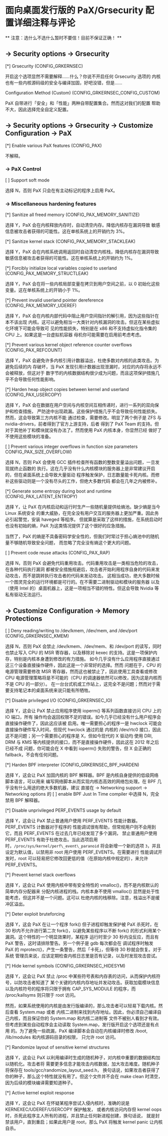 面向桌面发行版的 PaX/Grsecurity 配置详细注释与评论
==============================================

** 注意：选什么不选什么暂时不要信！目前不保证正确！ **

## → Security options → Grsecurity

[\*] Grsecurity (CONFIG\_GRKERNSEC)

开启这个选项显然不需要解释……什么？你说不开启任何 Grsecurity 选项的
内核也有一些内核源码级的安全与编译加固，好吧没错，但是……

Configuration Method (Custom) (CONFIG\_GRKERNSEC\_CONFIG\_CUSTOM)

PaX 自带进行「安全」和「性能」两种自带配置集合。然而这对我们的配置
帮助不大，因此选择完全自定义配置。

## → Security options → Grsecurity → Customize Configuration → PaX
[\*] Enable various PaX features (CONFIG\_PAX)

不解释。

### → PaX Control
[  ] Support soft mode

选择 N，否则 PaX 只会在有主动标记的程序上启用 PaX。

### → Miscellaneous hardening features
[\*] Sanitize all freed memory (CONFIG\_PAX\_MEMORY\_SANITIZE)

选择 Y，PaX 会在内核释放内存时，自动清空内存。降低内核存在漏洞导致
敏感信息被攻击者获得的可能性。这在单核系统上的开销约为 3%。

[\*] Sanitize kernel stack (CONFIG\_PAX\_MEMORY\_STACKLEAK)

选择 Y，PaX 会在内核系统调用返回时自动清空内核栈，降低内核存在漏洞导致
敏感信息被攻击者获得的可能性。这在单核系统上的开销约为 1%。

[\*] Forcibly initialize local variables copied to userland (CONFIG\_PAX\_MEMORY\_STRUCTLEAK)

选择 Y，PaX 会在将一些内核局部变量在拷贝到用户空间之前，以 0 初始化这些
变量。这在单核系统上的开销小于 1%。

[\*] Prevent invalid userland pointer dereference (CONFIG\_PAX\_MEMORY\_UDEREF)

选择 Y，PaX 会在内核内部代码中阻止用户空间指针的解引用，因为这些指针在本不该出现
内核。这可以避免相当一大类针对内核漏洞的攻击。但这在某些虚拟化环境下可能会导致可
见的性能损失，特别是在 x86 和不支持虚拟化指令集的 CPU 上。如果这是一台虚拟机容器
母机你可能需要在启用前考虑考虑。

[\*] Prevent various kernel object reference counter overflows (CONFIG\_PAX\_REFCOUNT)

选择 Y，PaX 会避免许多内核引用计数器溢出，杜绝多数对内核的此类攻击。为避免后续的内
存破坏，当 PaX 发现引用计数器出现泄漏时，对应的内存将永远不会被释放，但这对于
数字节的内核数据结构很少成为问题，而且这项保护措施几乎不会导致任何性能影响。

[\*] Harden heap object copies between kernel and userland (CONFIG\_PAX\_USERCOPY)

选择 Y，PaX 会在数据在用户空间与内核空间互相传递时，进行一系列的双向保护和检查措施，
严防途中出现疏漏。这些保护措施几乎不会导致任何性能损失。然而，这会导致第三方内核不能
通过检查，需要修改。明显了两个例子是 ZFS 与 nvidia-drivers，前者得到了官方上游支持，后者
得到了 PaX Team 的支持。但对于其他补丁和模块就没有办法了。然而使用 PaX 内核本身，你显然已经
做好了不使用这些模块的准备。

[  ] Prevent various integer overflows in function size parameters CONFIG\_PAX\_SIZE\_OVERFLOW)

选择 N，否则 PaX 会使用 GCC 插件检查所有函数的整数变量溢出问题，一旦发现就终止函数的
执行。这在几乎没有什么内核模块的服务器上是非常建议开启的，但在桌面系统上会导致大量驱动
程序触发保护，日志数量能卡死内核。而修补这些驱动则是一个没有尽头的工作，但绝大多数代码
都会在几年之内被修补。

[\*] Generate some entropy during boot and runtime (CONFIG\_PAX\_LATENT\_ENTROPY)

选择 Y，让 PaX 在内核启动和运行时生产一些随机量提供给熵池。缺少熵是当今 Linux 系统安全
的重大威胁，在完全没有用户交互的服务器上更加严重。因此务必引起警觉，安装 haveged 等程序。
但就算是采取了这样的措施，在系统启动时也没有初始的熵，PaX 为这类情况提供了这个很好的应急措施。

当然了，PaX 的熵是不具备密码学安全性的，但我们时常过于担心熵池中的随机量不够随机导致安全问题，
而忽略了完全没有熵这个更大的问题。

[  ] Prevent code reuse attacks (CONFIG\_PAX\_RAP)

选择 N，否则 PaX 会避免代码重用攻击。代码重用攻击是一类相当危险的攻击，在各种代码执行漏洞
都被安全措施规避后，攻击者开始利用程序自身的代码来发动攻击，而不是跳转执行攻击者的代码来发动攻击。
这相当成功，绝大多数时候一个图灵完全的运行环境都是可行的。在不需要二进制驱动和模块的服务器
以及（使用 Intel 的）桌面机器上，这是一项相当不错的特性。但这会导致 Nvidia 等私有驱动无法运行。

## → Customize Configuration → Memory Protections

[  ] Deny reading/writing to /dev/kmem, /dev/mem, and /dev/port (CONFIG\_GRKERNSEC\_KMEM)

选择 N，否则 PaX 会禁止 /dev/kmem、/dev/mem、和 /dev/port 的读写，同时也禁止写入 CPU 的
MSR 寄存器，以及移除对 kexec 的支持。这是一项保护内存，特别是内核本身遭到修改的有力措施。
如今几乎没有什么应用程序直接通过这三个设备直接操作硬件，因此这是一个非常好的选择。然而
问题在于，CPU 的电源管理需要修改 MSR 寄存器，然而这也被禁止了，因此使用工具查看或修改
CPU 电源管理策略将是不可能的（CPU 的调速器依然可以修改，因为这是内核而不是 CPU 的一部分）。
在一台台式机或工作站上，这完全不是问题；然而对于需要支持笔记本的桌面系统来说只能有所牺牲。

[\*] Disable privileged I/O (CONFIG\_GRKERNSEC\_IO)

选择 Y，这会让 PaX 禁止应用程序使用 ioperm() 等系列函数直接访问 CPU 上的 IO 端口，所有
操作均会返回权限不足的错误。如今几乎已经没有什么用户程序会直接操作硬件了，因此这应该被
启用。唯一需要担心的程序一是 hwclock 可能会直接操作硬件写入时间，但现代 hwclock 通过的是
内核的 /dev/rtc0 接口，因此这不是问题；另一个需要担心的程序是 X，但如今现代的 X 驱动均
使用 DRI, DRM 与 KMS 等内核提供的接口，而不是直接操作硬件，因此这在 2012 年之后已经不成
问题，你可能会在 X 中看到 ioperm() 失败的警告，但 X 会正确的 fallback，不会有任何问题。

[\*] Harden BPF interpreter (CONFIG\_GRKERNSEC\_BPF\_HARDEN)

选择 Y，这会让 PaX 加固内核的 BPF 解释器。BPF 是内核自身提供的低级网络脚本语言，可以用来
编写网络脚本从而实现内核态高效的网络包处理。在 BPF 几乎没有什么用途的绝大多数机器，建议
直接在 → Networking support → Networking options 的 [  ] enable BPF Just In Time compiler
中选择 N，完全禁用 BPF 解释器。

[\*] Disable unprivileged PERF\_EVENTS usage by default

选择 Y，这会让 PaX 禁止普通用户使用 PERF\_EVENTS 性能计数器。PERF\_EVENTS 计数器对于程序的
性能调试很有帮助，但常规用户则不会用到它，而且 PERF\_EVENTS 在过去几年已经发现了多个漏洞，
禁止普通用户使用 PERF\_EVENTS 有助于杜绝攻击。当此选项启用时，`/proc/sys/kernel/perf\_event\_paranoid`
将会新增一个新的选项 `3`，并且设定为默认值，以禁用非 root 用户使用 PERF\_EVENTS。在需要进行
性能调试开发时，root 可以轻易把它修改回更低的值（在原始内核中规定的），来允许 PERF\_EVENTS。

[\*] Prevent kernel stack overflows

选择 Y，这会让 PaX 使用内核中带有安全特性的 vmalloc()，而不是内核默认的简单内存分配器来
分配内核进程的栈。内核本身不使用 vmalloc() 显然是处于性能考虑，但这并不是一个问题。这可以
杜绝内核的栈移除。注意，栈溢出不是缓冲区溢出。

[\*] Deter exploit bruteforcing

选择 Y，这会 PaX 在让一个程序 fork() 但子进程却触发保护被 PaX 杀死时，在 30 秒内不允许进行第二次
fork()，以避免某些程序以不断 fork() 的形式利用某个漏洞。这个特性的一个明显效果时，某程序
运行时至少 30 秒内没反应，而且有 PaX 警告，这时请排除警告。另一个例子是 gdb 每次都会在
调试程序时触发 PaX 的 mprotect()，产生一条警告，然后「卡死」，但等待 30 秒就会恢复。对于系统
管理员来说，应该定期检查内核日志里是否有记录，以及时发现攻击尝试。

[\*] Hide kernel symbols (CONFIG\_GRKERNSEC\_HIDESYM)

选择 Y，这会让 PaX 禁止 /proc 中某些符号表和内存表的访问，从而保护内核符号，以防攻击者知道了
某个关键的内核内存地址并发动攻击。获取加载模块信息以及内核符号的程序将只限于拥有 CAP\_SYS\_MODULE
的程序，而 /proc/kallsyms 则只限于 root 访问。

然而，如果系统使用的内核是由发行版编译的，那么攻击者可以轻易下载内核。然后查看 System.map 或者
内核二进制来找到内存地址。因此，你必须自己编译自己内核，而且保证你的 System.map 和内核二进制等
文件不被别人看到才有效。但考虑到某些自动程序会主动读取 System.map，发行版开启这个选项还是有点用
的。为了避免一些疏漏，PaX 编译脚本会自动在内核编译时修改 /boot, /lib/modules 和内核源码目录的权限，
只允许 root 访问。

[\*] Randomize layout of sensitive kernel structures

选择 Y，这会让 PaX 以利用编译时生成的随机种子，对内核中重要的数据结构加以随机化。攻击者将
需要更多信息才能攻击内核数据，加大攻击难度。随机种子将保存在 tools/gcc/randomize\_layout\_seed.h，
换句话说，如果攻击者获得了你的种子，那么这个特性就没有用了。但这个文件并不会在 make clean 时清空，
因为后续的模块编译需要知道种子。

[\*] Active kernel exploit response

选择 Y，这会让 PaX 在怀疑某程序尝试入侵内核时，准确的说是 KERNEXEC/UDEREF/USERCOPY 保护触发，
或者内核访问内存但 kernel oops 时，杀死此程序主人所有的进程，并且禁止任何新进程创建，换句话说，
就是封禁该用户，直到重启；如果此用户是 root，那么 PaX 将触发 kernel panic 让内核自杀。
